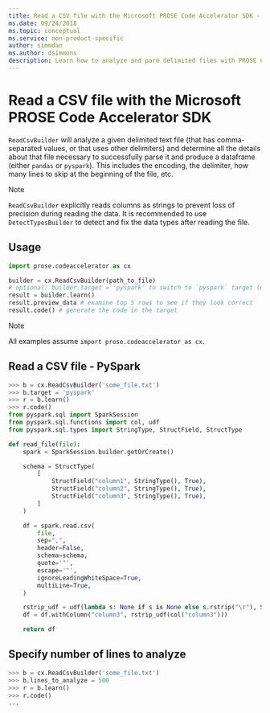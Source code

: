```yaml
---
title: Read a CSV file with the Microsoft PROSE Code Accelerator SDK - Python
ms.date: 09/24/2018
ms.topic: conceptual
ms.service: non-product-specific
author: simmdan
ms.author: dsimmons
description: Learn how to analyze and pare delimited files with PROSE Code Accelerator for Python.
---
```


# Read a CSV file with the Microsoft PROSE Code Accelerator SDK

`ReadCsvBuilder` will analyze a given delimited text file (that has comma-separated values, or that uses other delimiters) and determine all the details about that file necessary to successfully parse it and
produce a dataframe (either `pandas` or `pyspark`).  This includes the encoding, the delimiter, how many lines to skip at
the beginning of the file, etc.

> [!NOTE]
> `ReadCsvBuilder` explicitly reads columns as strings to prevent loss of precision during reading the data.
> It is recommended to use `DetectTypesBuilder` to detect and fix the data types after reading the file. 

## Usage

``` python
import prose.codeaccelerator as cx

builder = cx.ReadCsvBuilder(path_to_file)
# optional: builder.target = 'pyspark' to switch to `pyspark` target (default is 'pandas')
result = builder.learn()
result.preview_data # examine top 5 rows to see if they look correct
result.code() # generate the code in the target
```

> [!NOTE]
> All examples assume `import prose.codeaccelerator as cx`.

## Read a CSV file - PySpark

```python
>>> b = cx.ReadCsvBuilder('some_file.txt')
>>> b.target = 'pyspark'
>>> r = b.learn()
>>> r.code()
from pyspark.sql import SparkSession
from pyspark.sql.functions import col, udf
from pyspark.sql.types import StringType, StructField, StructType

def read_file(file):
    spark = SparkSession.builder.getOrCreate()

    schema = StructType(
        [
            StructField("column1", StringType(), True),
            StructField("column2", StringType(), True),
            StructField("column3", StringType(), True),
        ]
    )

    df = spark.read.csv(
        file,
        sep=",",
        header=False,
        schema=schema,
        quote='"',
        escape='"',
        ignoreLeadingWhiteSpace=True,
        multiLine=True,
    )

    rstrip_udf = udf(lambda s: None if s is None else s.rstrip("\r"), StringType())
    df = df.withColumn("column3", rstrip_udf(col("column3")))

    return df

```

## Specify number of lines to analyze

```python
>>> b = cx.ReadCsvBuilder('some_file.txt')
>>> b.lines_to_analyze = 500
>>> r = b.learn()
>>> r.code()
...

```
